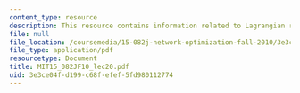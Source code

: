 ```yaml
---
content_type: resource
description: This resource contains information related to Lagrangian relaxation 2.
file: null
file_location: /coursemedia/15-082j-network-optimization-fall-2010/3e3ce04fd199c68fefef5fd980112774_MIT15_082JF10_lec20.pdf
file_type: application/pdf
resourcetype: Document
title: MIT15_082JF10_lec20.pdf
uid: 3e3ce04f-d199-c68f-efef-5fd980112774
---
```

